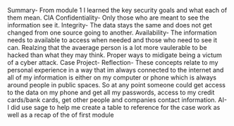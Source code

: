 Summary- From module 1 I learned the key security goals and what each of them mean. CIA Confidentiality- Only those who are meant to see the information see it. Integrity- The data stays the same and does not get changed from one source going to another. Availability- The information needs to available to access when needed and those who need to see it can. Realzing that the avaerage person is a lot more vaulerable to be hacked than what they may think. 
Proper ways to midigate being a victum of a cyber attack. 
Case Project- Reflection- These concepts relate to my personal experience in a way that im always connected to the internet and all of my information is either on my computer or phone 
which is always around people in public spaces. So at any point someone could get access to the data on my phone and get all my passwords, access to my credit cards/bank cards,
get other people and companies contact information. AI- I did use sage to help me create a table to reference for the case work as well as a recap of the of first module
